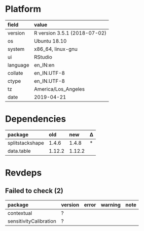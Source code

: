 # Platform

|field    |value                        |
|:--------|:----------------------------|
|version  |R version 3.5.1 (2018-07-02) |
|os       |Ubuntu 18.10                 |
|system   |x86_64, linux-gnu            |
|ui       |RStudio                      |
|language |en_IN:en                     |
|collate  |en_IN.UTF-8                  |
|ctype    |en_IN.UTF-8                  |
|tz       |America/Los_Angeles          |
|date     |2019-04-21                   |

# Dependencies

|package         |old    |new    |Δ  |
|:---------------|:------|:------|:--|
|splitstackshape |1.4.6  |1.4.8  |*  |
|data.table      |1.12.2 |1.12.2 |   |

# Revdeps

## Failed to check (2)

|package                |version |error |warning |note |
|:----------------------|:-------|:-----|:-------|:----|
|contextual             |?       |      |        |     |
|sensitivityCalibration |?       |      |        |     |

